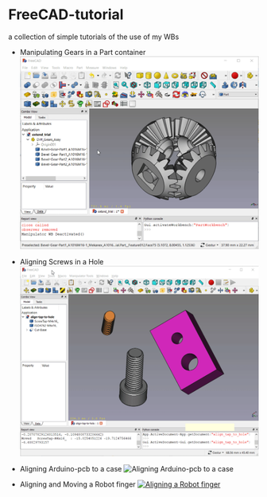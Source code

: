 # FreeCAD-tutorial

a collection of simple tutorials of the use of my WBs

- Manipulating Gears in a Part container
![Manipulating Gears in a Part container](manipulator-gears.gif?raw=true "Manipulating Gears")

- Aligning Screws in a Hole
![Aligning Screws in a Hole](alignign-screws-to-holes.gif?raw=true "Aligning Screws in a Hole")

- Aligning Arduino-pcb to a case
![Aligning Arduino-pcb to a case](align-arduino-pcb-to-a-case.gif?raw=true "Aligning Arduino-pcb to a case")

- Aligning and Moving a Robot finger
[![Aligning a Robot finger](https://www.freecadweb.org/wiki/images/0/0a/Manipulator-WB-%40Work.png)](https://www.youtube.com/watch?v=owGzsd1fyZc "Aligning a Robot finger")
